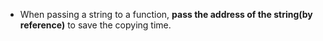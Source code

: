 * When passing a string to a function, **pass the address of the string(by reference)** to save the copying time.